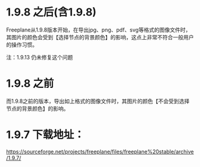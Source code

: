 # 1.9.8 之后(含1.9.8)
Freeplane从1.9.8版本开始，在导出jpg、png、pdf、svg等格式的图像文件时，其图片的颜色会受到【选择节点的背景颜色】的影响，这点上非常不符合一般用户的操作习惯。

注：1.9.13 仍未修复这个问题

# 1.9.8 之前
而1.9.8之前的版本，导出如上格式的图像文件时，其图片的颜色【不会受到选择节点的背景颜色】的影响。

# 1.9.7 下载地址：
https://sourceforge.net/projects/freeplane/files/freeplane%20stable/archive/1.9.7/
